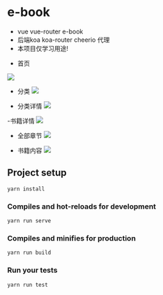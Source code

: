 # e-book
* vue vue-router e-book
* 后端koa koa-router cheerio 代理
* 本项目仅学习用途!

- 首页

![](https://ws1.sinaimg.cn/large/95ebe14fgy1g27xyu1jbfj20ku11u0tf.jpg)

- 分类
![](https://ws1.sinaimg.cn/large/95ebe14fgy1g27xyuqphpj20ku1127wh.jpg)

- 分类详情
![](https://ws1.sinaimg.cn/large/95ebe14fgy1g27xyua2gwj20ku1124bc.jpg)

-书籍详情
![](https://ws1.sinaimg.cn/large/95ebe14fgy1g27xyube65j20ku112wi0.jpg)

- 全部章节
![](https://ws1.sinaimg.cn/large/95ebe14fgy1g27xyu45jjj20ku112abz.jpg)

- 书籍内容
![](https://ws1.sinaimg.cn/large/95ebe14fgy1g27xyu95sfj20ku112drg.jpg)
## Project setup
```
yarn install
```

### Compiles and hot-reloads for development
```
yarn run serve
```

### Compiles and minifies for production
```
yarn run build
```

### Run your tests
```
yarn run test
```
